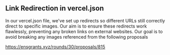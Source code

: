 ## Link Redirection in vercel.json

In our vercel.json file, we've set up redirects so different URLs still correctly direct to specific images. Our aim is to ensure these redirects work flawlessly, preventing any broken links on external websites. Our goal is to avoid breaking any images referenced from the following proposals

https://ensgrants.xyz/rounds/30/proposals/815